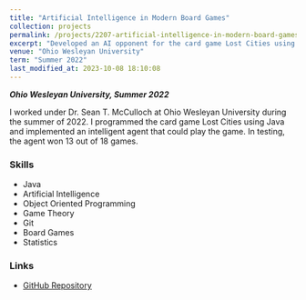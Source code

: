 ```yaml
---
title: "Artificial Intelligence in Modern Board Games"
collection: projects
permalink: /projects/2207-artificial-intelligence-in-modern-board-games
excerpt: "Developed an AI opponent for the card game Lost Cities using object oriented principles in Java."
venue: "Ohio Wesleyan University"
term: "Summer 2022"
last_modified_at: 2023-10-08 18:10:08
---
```


**_Ohio Wesleyan University, Summer 2022_**

I worked under Dr. Sean T. McCulloch at Ohio Wesleyan University during the summer of 2022. I programmed the card game Lost Cities using Java and implemented an intelligent agent that could play the game. In testing, the agent won 13 out of 18 games.

### Skills

- Java
- Artificial Intelligence
- Object Oriented Programming
- Game Theory
- Git
- Board Games
- Statistics

### Links

- [GitHub Repository](https://github.com/Aadarsha2002/LostCities)
